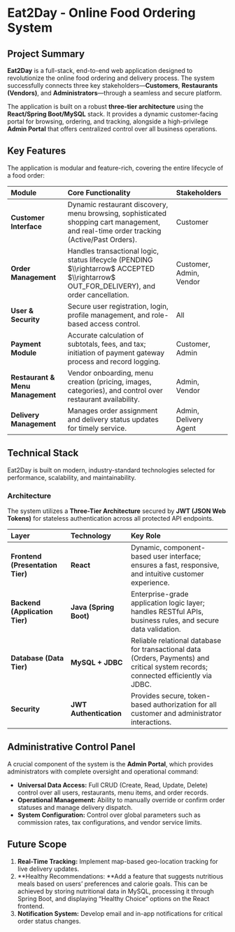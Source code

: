 # **Eat2Day \- Online Food Ordering System**

## **Project Summary**

**Eat2Day** is a full-stack, end-to-end web application designed to revolutionize the online food ordering and delivery process. The system successfully connects three key stakeholders—**Customers**, **Restaurants (Vendors)**, and **Administrators**—through a seamless and secure platform.

The application is built on a robust **three-tier architecture** using the **React/Spring Boot/MySQL** stack. It provides a dynamic customer-facing portal for browsing, ordering, and tracking, alongside a high-privilege **Admin Portal** that offers centralized control over all business operations.

## **Key Features**

The application is modular and feature-rich, covering the entire lifecycle of a food order:

| Module | Core Functionality | Stakeholders |
| :---- | :---- | :---- |
| **Customer Interface** | Dynamic restaurant discovery, menu browsing, sophisticated shopping cart management, and real-time order tracking (Active/Past Orders). | Customer |
| **Order Management** | Handles transactional logic, status lifecycle (PENDING $\\rightarrow$ ACCEPTED $\\rightarrow$ OUT\_FOR\_DELIVERY), and order cancellation. | Customer, Admin, Vendor |
| **User & Security** | Secure user registration, login, profile management, and role-based access control. | All |
| **Payment Module** | Accurate calculation of subtotals, fees, and tax; initiation of payment gateway process and record logging. | Customer, Admin |
| **Restaurant & Menu Management** | Vendor onboarding, menu creation (pricing, images, categories), and control over restaurant availability. | Admin, Vendor |
| **Delivery Management** | Manages order assignment and delivery status updates for timely service. | Admin, Delivery Agent |

## **Technical Stack**

Eat2Day is built on modern, industry-standard technologies selected for performance, scalability, and maintainability.

### **Architecture**

The system utilizes a **Three-Tier Architecture** secured by **JWT (JSON Web Tokens)** for stateless authentication across all protected API endpoints.

| Layer | Technology | Key Role |
| :---- | :---- | :---- |
| **Frontend (Presentation Tier)** | **React** | Dynamic, component-based user interface; ensures a fast, responsive, and intuitive customer experience. |
| **Backend (Application Tier)** | **Java (Spring Boot)** | Enterprise-grade application logic layer; handles RESTful APIs, business rules, and secure data validation. |
| **Database (Data Tier)** | **MySQL \+ JDBC** | Reliable relational database for transactional data (Orders, Payments) and critical system records; connected efficiently via JDBC. |
| **Security** | **JWT Authentication** | Provides secure, token-based authorization for all customer and administrator interactions. |

## **Administrative Control Panel**

A crucial component of the system is the **Admin Portal**, which provides administrators with complete oversight and operational command:

* **Universal Data Access:** Full CRUD (Create, Read, Update, Delete) control over all users, restaurants, menu items, and order records.  
* **Operational Management:** Ability to manually override or confirm order statuses and manage delivery dispatch.  
* **System Configuration:** Control over global parameters such as commission rates, tax configurations, and vendor service limits.

## **Future Scope**

1. **Real-Time Tracking:** Implement map-based geo-location tracking for live delivery updates.  
2. **Healthy Recommendations: **Add a feature that suggests nutritious meals based on users’ preferences and calorie goals. This can be achieved by storing nutritional data in MySQL, processing it through Spring Boot, and displaying “Healthy Choice” options on the React frontend.  
3. **Notification System:** Develop email and in-app notifications for critical order status changes.